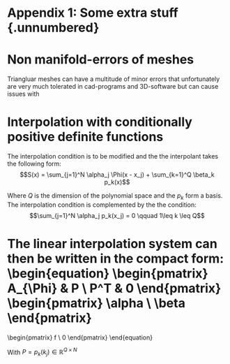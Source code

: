 # Appendix 1: Some extra stuff {.unnumbered}

<!-- 
This could be a list of papers by the author for example 
-->

# Non manifold-errors of meshes

Triangluar meshes can have a multitude of minor errors that unfortunately are very much tolerated in cad-programs and 3D-software but can cause issues with 

# Interpolation with conditionally positive definite functions

The interpolation condition is to be modified and the the interpolant takes the following form:
$$S(x) = \sum_{j=1}^N \alpha_j \Phi(x - x_j) + \sum_{k=1}^Q \beta_k p_k(x)$$

Where $Q$ is the dimension of the polynomial space and the $p_k$ form a basis.
The interpolation condition is complemented by the the condition:
$$\sum_{j=1}^N \alpha_j p_k(x_j) = 0 \qquad 1\leq k \leq Q$$

The linear interpolation system can then be written in the compact form:
\begin{equation}
\begin{pmatrix}
A_{\Phi} & P \\
P^T & 0 
\end{pmatrix}
\begin{pmatrix}
\alpha \\
\beta 
\end{pmatrix}
=
\begin{pmatrix}
f \\
0 
\end{pmatrix}
\end{equation}

With $P = p_k(k_j) \in \mathbb{R}^{Q \times N}$

